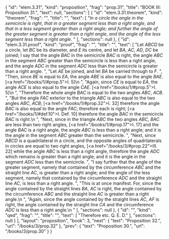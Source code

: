 {
  "id": "elem.3.31",
  "kind": "proposition",
  "frag": "prop.31",
  "title": "BOOK III: Proposition 31.",
  "text": null,
  "sections": [
    {
      "id": "elem.3.31.theorem",
      "kind": "theorem",
      "frag": "",
      "title": "",
      "text": [
        "<var>In a circle the angle in the semicircle is right</var>, <var>that in a greater segment less than a right angle</var>, <var>and that in a less segment greater than a right angle; and further the angle of the greater segment is greater than a right angle</var>, <var>and the angle of the less segment less than a right angle</var>. "
      ],
      "sections": null
    },
    {
      "id": "elem.3.31.proof",
      "kind": "proof",
      "frag": "",
      "title": "",
      "text": [
        "Let <var>ABCD</var> be a circle, let <var>BC</var> be its diameter, and <var>E</var> its centre, and let <var>BA</var>, <var>AC</var>, <var>AD</var>, <var>DC</var> be joined; I say that the angle <var>BAC</var> in the semicircle <var>BAC</var> is right, the angle <var>ABC</var> in the segment <var>ABC</var> greater than the semicircle is less  than a right angle, and the angle <var>ADC</var> in the segment <var>ADC</var> less than the semicircle is greater than a right angle. ",
        "Let <var>AE</var> be joined, and let <var>BA</var> be carried through to <var>F</var>. ",
        "Then, since <var>BE</var> is equal to <var>EA</var>, the angle <var>ABE</var> is also equal to the angle <var>BAE</var>. [<a href=\"/books/1/#prop.5\">I. 5</a>]\n      ",
        "Again, since <var>CE</var> is equal to <var>EA</var>, the angle <var>ACE</var> is also equal to the angle <var>CAE</var>. [<a href=\"/books/1/#prop.5\">I. 5</a>]\n      ",
        "Therefore the whole angle <var>BAC</var> is equal to the two angles <var>ABC</var>, <var>ACB</var>. ",
        "But the angle <var>FAC</var> exterior to the triangle <var>ABC</var> is also equal to the two angles <var>ABC</var>, <var>ACB</var>; [<a href=\"/books/1/#prop.32\">I. 32</a>] therefore the angle <var>BAC</var> is also equal to the angle <var>FAC</var>; therefore each is right; [<a href=\"/books/1/#def.10\">I. Def. 10</a>] therefore the angle <var>BAC</var> in the semicircle <var>BAC</var> is right.\n      ",
        "Next, since in the triangle <var>ABC</var> the two angles <var>ABC</var>, <var>BAC</var> are less than two right angles, [<a href=\"/books/1/#prop.17\">I. 17</a>] and the angle <var>BAC</var> is a right angle, the angle <var>ABC</var> is less than a right angle; and it is the angle in the segment <var>ABC</var> greater than the semicircle. ",
        "Next, since <var>ABCD</var> is a quadrilateral in a circle, and the opposite angles of quadrilaterals in circles are equal to two right angles, [<a href=\"/books/3/#prop.22\">III. 22</a>] while the angle <var>ABC</var> is less than a right angle, therefore the angle <var>ADC</var> which remains is greater than a right angle; and it is the angle in the segment <var>ADC</var> less than the semicircle. ",
        "I say further that the angle of the greater segment, namely that contained by the circumference <var>ABC</var> and the straight line <var>AC</var>, is greater than a right angle; and the angle of the less segment, namely that contained by the circumference <var>ADC</var> and the straight line <var>AC</var>, is less than a right angle. ",
        "This is at once manifest. For, since the angle contained by the straight lines <var>BA</var>, <var>AC</var> is right, the angle contained by the circumference <var>ABC</var> and the straight line <var>AC</var> is greater than a right angle.\n      ",
        "Again, since the angle contained by the straight lines <var>AC</var>, <var>AF</var> is right, the angle contained by the straight line <var>CA</var> and the circumference <var>ADC</var> is less than a right angle.\n      "
      ],
      "sections": null
    },
    {
      "id": "",
      "kind": "qed",
      "frag": "",
      "title": "",
      "text": [
        "Therefore etc. Q. E. D."
      ],
      "sections": null
    }
  ],
  "layout": "proposition",
  "book": 3,
  "next": {
    "text": "Proposition 32.",
    "url": "/books/3/prop.32"
  },
  "prev": {
    "text": "Proposition 30.",
    "url": "/books/3/prop.30"
  }
}
